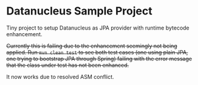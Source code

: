 # Datanucleus Sample Project

Tiny project to setup Datanucleus as JPA provider with runtime bytecode enhancement.

~~Currently this is failing due to the enhancement seemingly not being applied. Run `mvn clean test` to see both test cases (one using plain JPA, one trying to bootstrap JPA through Spring) failing with the error message that the class under test has not been enhanced.~~

It now works due to resolved ASM conflict.
